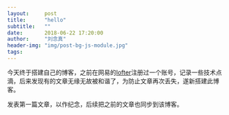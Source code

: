 ```yaml
---
layout:     post
title:      "hello"
subtitle:   ""
date:       2018-06-22 17:20:00
author:     "刘念真"
header-img: "img/post-bg-js-module.jpg"
tags:
---
```


今天终于搭建自己的博客，之前在网易的[lofter](http://www.lofter.com/blog/liunianzhen?act=dashboardclick_20130514_04)注册过一个账号，记录一些技术点滴，后来发现有的文章无缘无故被和谐了，为防止文章再次丢失，遂新搭建此博客。

发表第一篇文章，以作纪念，后续把之前的文章也同步到该博客。


